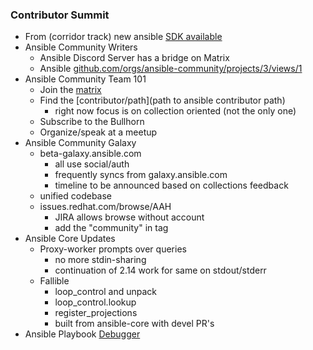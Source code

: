 ### Contributor Summit

*  From (corridor track) new ansible [SDK available](https://github.com/ansible/ansible-sdk)
* Ansible Community Writers
  * Ansible Discord Server has a bridge on Matrix
  * Ansible [github.com/orgs/ansible-community/projects/3/views/1](https://github.com/orgs/ansible-community/projects/3/views/1)
* Ansible Community Team 101
  * Join the [matrix](ansible.im)
  * Find the [contributor/path](path to ansible contributor path)
    * right now focus is on collection oriented (not the only one)
  * Subscribe to the Bullhorn
  * Organize/speak at a meetup
* Ansible Community Galaxy
  * beta-galaxy.ansible.com
    * all use social/auth
    * frequently syncs from galaxy.ansible.com
    * timeline to be announced based on collections feedback
  * unified codebase
  * issues.redhat.com/browse/AAH
    * JIRA allows browse without account
    * add the "community" in tag
* Ansible Core Updates
  * Proxy-worker prompts over queries
    * no more stdin-sharing
    * continuation of 2.14 work for same on stdout/stderr
  * Fallible 
    * loop_control and unpack
    * loop_control.lookup
    * register_projections
    * built from ansible-core with devel PR's
* Ansible Playbook [Debugger](https://docs.ansible.com/ansible/latest/user_guide/playbooks_debugger.html)
